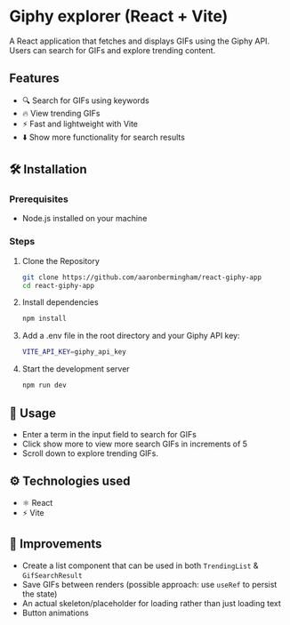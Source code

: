 # Giphy explorer (React + Vite)

A React application that fetches and displays GIFs using the Giphy API. Users can search for GIFs and explore trending content.

## Features

- 🔍 Search for GIFs using keywords
- 🔥 View trending GIFs
- ⚡ Fast and lightweight with Vite
- ⬇️ Show more functionality for search results

## 🛠️ Installation

### Prerequisites
- Node.js installed on your machine

### Steps

1. Clone the Repository
    ```sh
    git clone https://github.com/aaronbermingham/react-giphy-app
    cd react-giphy-app
    ```

2. Install dependencies
    ```sh
    npm install
    ```

3. Add a .env file in the root directory and your Giphy API key:
    ```sh
    VITE_API_KEY=giphy_api_key
    ```

4. Start the development server
    ```sh
    npm run dev
    ```

## 📖 Usage
- Enter a term in the input field to search for GIFs
- Click show more to view more search GIFs in increments of 5
- Scroll down to explore trending GIFs.

## ⚙️ Technologies used
- ⚛️ React
- ⚡ Vite

## 🔧 Improvements
- Create a list component that can be used in both `TrendingList` & `GifSearchResult`
- Save GIFs between renders (possible approach: use `useRef` to persist the state)
- An actual skeleton/placeholder for loading rather than just loading text
- Button animations